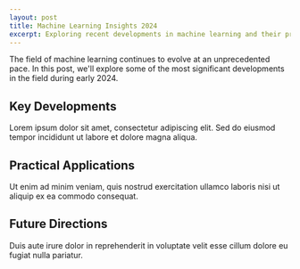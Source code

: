 ```yaml
---
layout: post
title: Machine Learning Insights 2024
excerpt: Exploring recent developments in machine learning and their practical applications in modern research.
---
```


The field of machine learning continues to evolve at an unprecedented pace. In this post, we'll explore some of the most significant developments in the field during early 2024.

## Key Developments

Lorem ipsum dolor sit amet, consectetur adipiscing elit. Sed do eiusmod tempor incididunt ut labore et dolore magna aliqua.

## Practical Applications

Ut enim ad minim veniam, quis nostrud exercitation ullamco laboris nisi ut aliquip ex ea commodo consequat.

## Future Directions

Duis aute irure dolor in reprehenderit in voluptate velit esse cillum dolore eu fugiat nulla pariatur. 